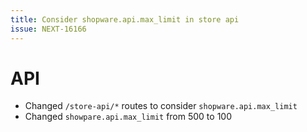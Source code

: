 ```yaml
---
title: Consider shopware.api.max_limit in store api
issue: NEXT-16166
---
```

# API
* Changed `/store-api/*` routes to consider `shopware.api.max_limit`
* Changed `showpare.api.max_limit` from 500 to 100
